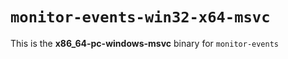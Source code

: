 # `monitor-events-win32-x64-msvc`

This is the **x86_64-pc-windows-msvc** binary for `monitor-events`
